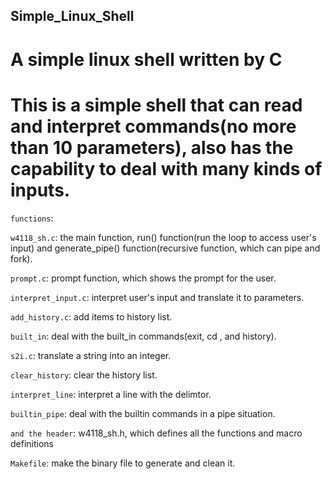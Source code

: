 ## Simple_Linux_Shell
# A simple linux shell written by C

# This is a simple shell that can read and interpret commands(no more than 10 parameters), also has the capability to deal with many kinds of inputs.

```functions```:

```w4118_sh.c```: the main function, run() function(run the loop to access user's input) and generate_pipe() function(recursive function, which can pipe and fork).

```prompt.c```: prompt function, which shows the prompt for the user.

```interpret_input.c```: interpret user's input and translate it to parameters.

```add_history.c```: add items to history list.

```built_in```: deal with the built_in commands(exit, cd , and history).

```s2i.c```: translate a string into an integer.

```clear_history```: clear the history list.

```interpret_line```: interpret a line with the delimtor.

```builtin_pipe```: deal with the builtin commands in a pipe situation.

```and the header```: w4118_sh.h, which defines all the functions and macro definitions

```Makefile```: make the binary file to generate and clean it. 
